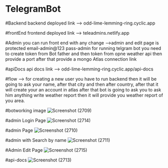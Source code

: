# TelegramBot 

#Backend
backend deployed link --> odd-lime-lemming-ring.cyclic.app

#frontEnd
frontend deployed link --> teleadmins.netlify.app

#Admin
you can run front end with any change
-->admin and edit page is protected
email-admin@123
pass-admin
for running telgram bot you need to create token from Bot father and then
token from opne weather api then provide a port after that provide a mongo Atlas connection link

#apiDocs
api docs link --> odd-lime-lemming-ring.cyclic.app/api-docs

#flow
--> for creating a new user you have to run backend then it will be going to ask your name, after that city and then after country, after that it will create your an account in atlas after that bot is going to ask you to ask him anything write weather report then it will provide you weather report of you area.

#botworking image
![Screenshot (2709)](https://user-images.githubusercontent.com/112753795/236664944-512d26a5-aa16-449e-9822-2e4e36559751.png)

#admin Login Page 
![Screenshot (2714)](https://user-images.githubusercontent.com/112753795/236665022-073785cc-ddcb-4838-bddc-4236c99f1968.png)

#admin Page 
![Screenshot (2710)](https://user-images.githubusercontent.com/112753795/236665041-2cdef201-74a5-44cc-87c2-83b06b210b92.png)

#admin with Search by name 
![Screenshot (2711)](https://user-images.githubusercontent.com/112753795/236665062-bbdc1285-7cd1-45a1-931b-76cebd82e4be.png)

#Admin Edit Page
![Screenshot (2715)](https://user-images.githubusercontent.com/112753795/236665084-c673d377-4eba-48c9-beb9-994356e099ab.png)

#api-docs
![Screenshot (2713)](https://user-images.githubusercontent.com/112753795/236665104-7cf301f7-c2ca-45ca-9318-d13a5d18163b.png)
